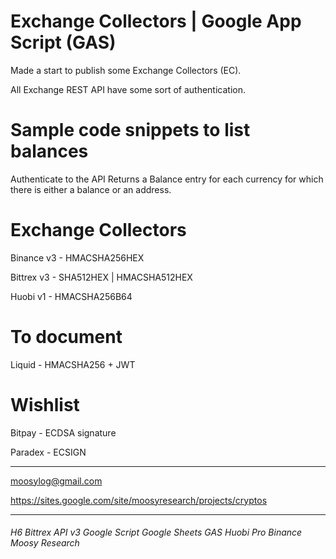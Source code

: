 # Exchange Collectors | Google App Script (GAS)

Made a start to publish some Exchange Collectors (EC).

All Exchange REST API have some sort of authentication.

# Sample code snippets to list balances
Authenticate to the API 
Returns a Balance entry for each currency for which there is either a balance or an address.

# Exchange Collectors
Binance v3 - HMACSHA256HEX

Bittrex v3 - SHA512HEX | HMACSHA512HEX

Huobi v1 - HMACSHA256B64

# To document
Liquid - HMACSHA256 + JWT

# Wishlist 
Bitpay - ECDSA signature 

Paradex - ECSIGN 




***
moosylog@gmail.com

https://sites.google.com/site/moosyresearch/projects/cryptos

***

###### H6 Bittrex API v3 Google Script Google Sheets GAS Huobi Pro Binance Moosy Research
